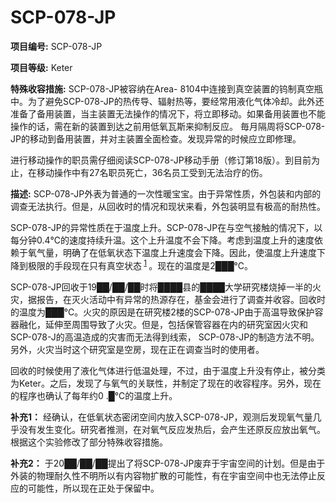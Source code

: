 # SCP-078-JP
**项目编号:**  SCP-078-JP

**项目等级:**  Keter

**特殊收容措施:** SCP-078-JP被容纳在Area- 8104中连接到真空装置的钨制真空瓶中。为了避免SCP-078-JP的热传导、辐射热等，要经常用液化气体冷却。此外还准备了备用装置，当主装置无法操作的情况下，将立即移动。如果备用装置也不能操作的话，需在新的装置到达之前用低氧瓦斯来抑制反应。 毎月隔周将SCP-078-JP的移动到备用装置，并对主装置全面检查。发现异常的时候应立即修理。

进行移动操作的职员需仔细阅读SCP-078-JP移动手册（修订第18版）。到目前为止，在移动操作中有27名职员死亡，36名员工受到无法治疗的伤。

**描述:** SCP-078-JP外表为普通的一次性暖宝宝。由于异常性质，外包装和内部的调查无法执行。但是，从回收时的情况和现状来看，外包装明显有极高的耐热性。

SCP-078-JP的异常性质在于温度上升。SCP-078-JP在与空气接触的情况下，以每分钟0.4℃的速度持续升温。这个上升温度不会下降。考虑到温度上升的速度依赖于氧气量，明确了在低氧状态下温度上升速度会下降。因此，使温度上升速度下降到极限的手段现在只有真空状态<sup class='footnoteref'>
 <a shape='rect' class='footnoteref' id='footnoteref-1' href='javascript:;' onclick='WIKIDOT.page.utils.scrollToReference(&apos;footnote-1&apos;)'>1</a>
</sup>。现在的温度是2███℃。

SCP-078-JP回收于19██/██/██时将████县的████大学研究楼烧掉一半的火灾，据报告，在灭火活动中有异常的热源存在，基金会进行了调查并收容。回收时的温度为███℃。火灾的原因是在研究楼2楼的SCP-078-JP由于高温导致保护容器融化，延伸至周围导致了火灾。但是，包括保管容器在内的研究室因火灾和SCP-078-J的高温造成的灾害而无法得到线索， SCP-078-JP的制造方法不明。另外，火灾当时这个研究室是空房，现在正在调查当时的使用者。

回收的时候使用了液化气体进行低温处理，不过，由于温度上升没有停止，被分类为Keter。之后，发现了与氧气的关联性，并制定了现在的收容程序。另外，现在的程序也确认了每年约0 .█℃的温度上升。

**补充1：** 经确认，在低氧状态密闭空间内放入SCP-078-JP，观测后发现氧气量几乎没有发生变化。研究者推测，在对氧气反应发热后，会产生还原反应放出氧气。根据这个实验修改了部分特殊收容措施。

**补充2：** 于20██/██/██提出了将SCP-078-JP废弃于宇宙空间的计划。但是由于外装的物理耐久性不明所以有内容物扩散的可能性，有在宇宙空间中也无法停止反应的可能性，所以现在正处于保留中。

